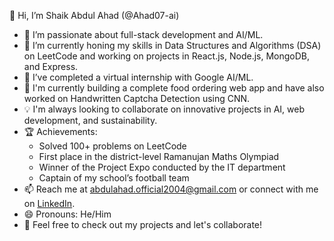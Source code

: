 👋 Hi, I’m Shaik Abdul Ahad (@Ahad07-ai)
- 👀 I’m passionate about full-stack development and AI/ML.
- 🌱 I’m currently honing my skills in Data Structures and Algorithms (DSA) on LeetCode and working on projects in React.js, Node.js, MongoDB, and Express.
- 💼 I’ve completed a virtual internship with Google AI/ML.
- 🚀 I'm currently building a complete food ordering web app and have also worked on Handwritten Captcha Detection using CNN.
- 💡 I'm always looking to collaborate on innovative projects in AI, web development, and sustainability.
- 🏆 Achievements: 
  - Solved 100+ problems on LeetCode
  - First place in the district-level Ramanujan Maths Olympiad
  - Winner of the Project Expo conducted by the IT department
  - Captain of my school’s football team
- 📫 Reach me at abdulahad.official2004@gmail.com or connect with me on [LinkedIn](https://www.linkedin.com/in/abdul-ahad).
- 😄 Pronouns: He/Him
- 🤝 Feel free to check out my projects and let's collaborate!
